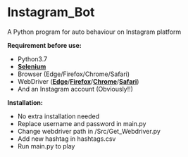 # Instagram_Bot
A Python program for auto behaviour on Instagram platform

**Requirement before use:**
- Python3.7
- <a href="https://selenium-python.readthedocs.io/" target="_blank">**Selenium**</a>
- Browser (Edge/Firefox/Chrome/Safari)
- WebDriver (<a href="https://developer.microsoft.com/en-us/microsoft-edge/tools/webdriver/" target="_blank">**Edge**</a>/<a href="https://github.com/mozilla/geckodriver/releases" target="_blank">**Firefox**</a>/<a href="https://sites.google.com/a/chromium.org/chromedriver/downloads" target="_blank">**Chrome**</a>/<a href="https://webkit.org/blog/6900/webdriver-support-in-safari-10/" target="_blank">**Safari**</a>)
- And an Instagram account (Obviously!!)

**Installation:**
- No extra installation needed
- Replace username and password in main.py
- Change webdriver path in /Src/Get_Webdriver.py
- Add new hashtag in hashtags.csv
- Run main.py to play
